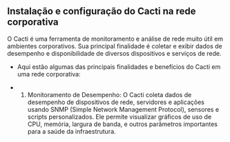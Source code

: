 ## Instalação e configuração do Cacti na rede corporativa

O Cacti é uma ferramenta de monitoramento e análise de rede muito útil em ambientes corporativos. Sua principal finalidade é coletar e exibir dados de desempenho e disponibilidade de diversos dispositivos e serviços de rede.
* Aqui estão algumas das principais finalidades e benefícios do Cacti em uma rede corporativa:
- 1. Monitoramento de Desempenho:
O Cacti coleta dados de desempenho de dispositivos de rede, servidores e aplicações usando SNMP (Simple Network Management Protocol), sensores e scripts personalizados.
Ele permite visualizar gráficos de uso de CPU, memória, largura de banda, e outros parâmetros importantes para a saúde da infraestrutura.
